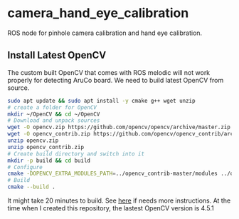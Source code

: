 # camera_hand_eye_calibration
ROS node for pinhole camera calibration and hand eye calibration.

## Install Latest OpenCV
The custom built OpenCV that comes with ROS melodic will not work properly for detecting AruCo board. We need to build latest OpenCV from source. 
```bash
sudo apt update && sudo apt install -y cmake g++ wget unzip
# create a folder for OpenCV
mkdir ~/OpenCV && cd ~/OpenCV
# Download and unpack sources
wget -O opencv.zip https://github.com/opencv/opencv/archive/master.zip
wget -O opencv_contrib.zip https://github.com/opencv/opencv_contrib/archive/master.zip
unzip opencv.zip
unzip opencv_contrib.zip
# Create build directory and switch into it
mkdir -p build && cd build
# Configure
cmake -DOPENCV_EXTRA_MODULES_PATH=../opencv_contrib-master/modules ../opencv-master
# Build
cmake --build .
```
It might take 20 minutes to build. See [here](https://docs.opencv.org/4.5.1/d7/d9f/tutorial_linux_install.html) if needs more instructions. At the time when I created this repository, the lastest OpenCV version is 4.5.1